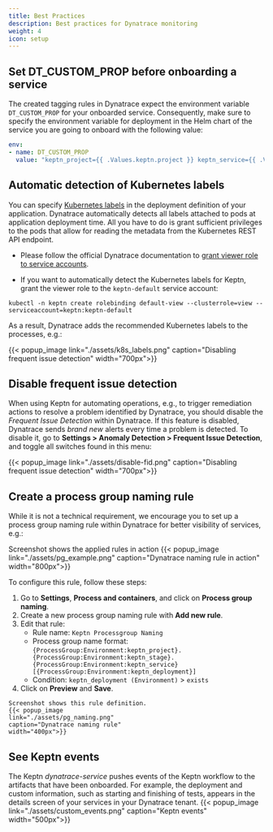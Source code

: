 ```yaml
---
title: Best Practices
description: Best practices for Dynatrace monitoring
weight: 4
icon: setup
---
```


## Set DT_CUSTOM_PROP before onboarding a service

The created tagging rules in Dynatrace expect the environment variable `DT_CUSTOM_PROP` for your onboarded service. Consequently, make sure to specify the environment variable for deployment in the Helm chart of the service you are going to onboard with the following value: 

```yaml
env:
- name: DT_CUSTOM_PROP
  value: "keptn_project={{ .Values.keptn.project }} keptn_service={{ .Values.keptn.service }} keptn_stage={{ .Values.keptn.stage }} keptn_deployment={{ .Values.keptn.deployment }}"
```

## Automatic detection of Kubernetes labels

You can specify [Kubernetes labels](https://kubernetes.io/docs/concepts/overview/working-with-objects/labels/) in the deployment definition of your application. Dynatrace automatically detects all labels attached to pods at application deployment time. All you have to do is grant sufficient privileges to the pods that allow for reading the metadata from the Kubernetes REST API endpoint.

* Please follow the official Dynatrace documentation to [grant viewer role to service accounts](https://www.dynatrace.com/support/help/shortlink/kubernetes-tagging#grant-viewer-role-to-service-accounts).

* If you want to automatically detect the Kubernetes labels for Keptn, grant the viewer role to the `keptn-default` service account: 

```console
kubectl -n keptn create rolebinding default-view --clusterrole=view --serviceaccount=keptn:keptn-default
```

As a result, Dynatrace adds the recommended Kubernetes labels to the processes, e.g.: 

{{< popup_image
    link="./assets/k8s_labels.png"
    caption="Disabling frequent issue detection"
    width="700px">}}

## Disable frequent issue detection

When using Keptn for automating operations, e.g., to trigger remediation actions to resolve a problem identified by Dynatrace, you should disable the *Frequent Issue Detection* within Dynatrace. If this feature is disabled, Dynatrace sends *brand new* alerts every time a problem is detected. To disable it, go to **Settings > Anomaly Detection > Frequent Issue Detection**, and toggle all switches found in this menu:

{{< popup_image
    link="./assets/disable-fid.png"
    caption="Disabling frequent issue detection"
    width="700px">}}

## Create a process group naming rule

While it is not a technical requirement, we encourage you to set up a process group naming rule within Dynatrace for better visibility of services, e.g.:

Screenshot shows the applied rules in action
{{< popup_image 
link="./assets/pg_example.png"
caption="Dynatrace naming rule in action"
width="800px">}}

To configure this rule, follow these steps:

  1. Go to **Settings**, **Process and containers**, and click on **Process group naming**.
  1. Create a new process group naming rule with **Add new rule**.
  1. Edit that rule:
      * Rule name: `Keptn Processgroup Naming`
      * Process group name format: `{ProcessGroup:Environment:keptn_project}.{ProcessGroup:Environment:keptn_stage}.{ProcessGroup:Environment:keptn_service} [{ProcessGroup:Environment:keptn_deployment}]`
      * Condition: `keptn_deployment (Environment)` > `exists`
  1. Click on **Preview** and **Save**.

    Screenshot shows this rule definition.
    {{< popup_image 
    link="./assets/pg_naming.png"
    caption="Dynatrace naming rule"
    width="400px">}}

## See Keptn events

The Keptn *dynatrace-service* pushes events of the Keptn workflow to the artifacts that have been onboarded. For example, the deployment and custom information, such as starting and finishing of tests, appears in the details screen of your services in your Dynatrace tenant.
    {{< popup_image
    link="./assets/custom_events.png"
    caption="Keptn events"
    width="500px">}}
